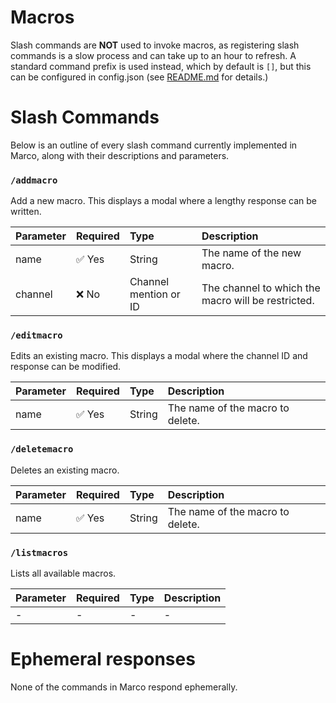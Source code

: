 # Macros

Slash commands are **NOT** used to invoke macros, as registering slash commands is a slow process and can take up to an hour to refresh.
A standard command prefix is used instead, which by default is `[]`, but this can be configured in config.json (see [README.md](README.md) for details.)

# Slash Commands

Below is an outline of every slash command currently implemented in Marco, along with their descriptions and parameters.

### `/addmacro`

Add a new macro. This displays a modal where a lengthy response can be written.

| Parameter | Required | Type                  | Description                                        |
|:----------|:---------|:----------------------|:---------------------------------------------------|
| name      | ✅ Yes    | String                | The name of the new macro.                         |
| channel   | ❌ No     | Channel mention or ID | The channel to which the macro will be restricted. |

### `/editmacro`

Edits an existing macro. This displays a modal where the channel ID and response can be modified.

| Parameter | Required | Type   | Description                      |
|:----------|:---------|:-------|:---------------------------------|
| name      | ✅ Yes    | String | The name of the macro to delete. |

### `/deletemacro`

Deletes an existing macro.

| Parameter | Required | Type                  | Description                      |
|:----------|:---------|:----------------------|:---------------------------------|
| name      | ✅ Yes    | String                | The name of the macro to delete. |

### `/listmacros`

Lists all available macros.

| Parameter | Required | Type | Description |
|:----------|:---------|:-----|:------------|
| -         | -        | -    | -           |

# Ephemeral responses

None of the commands in Marco respond ephemerally.
